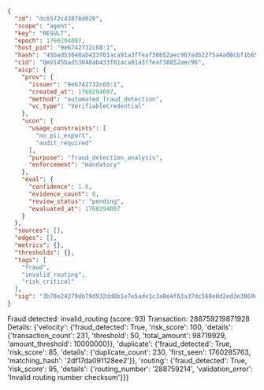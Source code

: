 ```json
{
  "id": "dc6572c43078d020",
  "scope": "agent",
  "key": "RESULT",
  "epoch": 1760294087,
  "host_pid": "9e6742732c60:1",
  "hash": "45bad53048ab433f01aca91a3ffeaf38852aec967adb22f5a4a08cbf1b6538b5",
  "cid": "QmV145bad53048ab433f01aca91a3ffeaf38852aec96",
  "aicp": {
    "prov": {
      "issuer": "9e6742732c60:1",
      "created_at": 1760294087,
      "method": "automated_fraud_detection",
      "vc_type": "VerifiableCredential"
    },
    "ucon": {
      "usage_constraints": [
        "no_pii_export",
        "audit_required"
      ],
      "purpose": "fraud_detection_analysis",
      "enforcement": "mandatory"
    },
    "eval": {
      "confidence": 1.0,
      "evidence_count": 0,
      "review_status": "pending",
      "evaluated_at": 1760294087
    }
  },
  "sources": [],
  "edges": [],
  "metrics": {},
  "thresholds": {},
  "tags": [
    "fraud",
    "invalid_routing",
    "risk_critical"
  ],
  "sig": "3b78e24279db79d932dd8b1e7e5ade1c3a8e4f63a37dc568e0d2ed3e3869d1bd"
}
```

Fraud detected: invalid_routing (score: 93)
Transaction: 288759219871928
Details: {'velocity': {'fraud_detected': True, 'risk_score': 100, 'details': {'transaction_count': 231, 'threshold': 50, 'total_amount': 98719929, 'amount_threshold': 10000000}}, 'duplicate': {'fraud_detected': True, 'risk_score': 85, 'details': {'duplicate_count': 230, 'first_seen': 1760285763, 'matching_hash': '2df17da091128ee2'}}, 'routing': {'fraud_detected': True, 'risk_score': 95, 'details': {'routing_number': '288759214', 'validation_error': 'Invalid routing number checksum'}}}